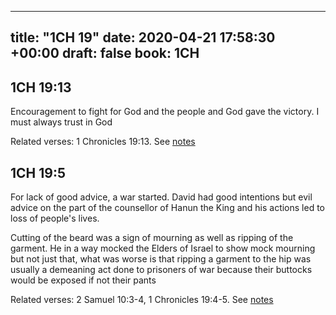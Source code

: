 
---
title: "1CH 19"
date: 2020-04-21 17:58:30 +00:00
draft: false
book: 1CH
---

## 1CH 19:13

Encouragement to fight for God and the people and God gave the victory. I must always trust in God

Related verses: 1 Chronicles 19:13. See [notes](https://my.bible.com/notes/3412786973021823382)


## 1CH 19:5

For lack of good advice, a war started. David had good intentions but evil advice on the part of the counsellor of Hanun the King and his actions led to loss of people's lives.

Cutting of the beard was a sign of mourning as well as ripping of the garment. He in a way mocked the Elders of Israel to show mock mourning but not just that, what was worse is that ripping a garment to the hip was usually a demeaning act done to prisoners of war because their buttocks would be exposed if not their pants

Related verses: 2 Samuel 10:3-4, 1 Chronicles 19:4-5. See [notes](https://my.bible.com/notes/3412461430288146983)

